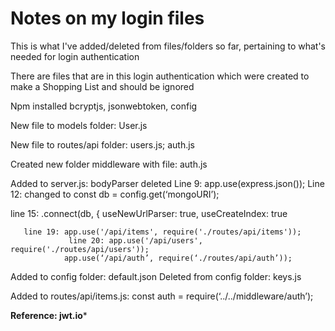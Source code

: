 # Notes on my login files

This is what I've added/deleted from files/folders so far, pertaining to what's needed for login authentication

There are files that are in this login authentication which were created to make a Shopping List and should be ignored


Npm installed bcryptjs, jsonwebtoken, config

New file to models folder: User.js

New file to routes/api folder: users.js; auth.js

Created new folder middleware with file: auth.js

Added to server.js: bodyParser deleted
		       Line 9: app.use(express.json()); <added>
		      Line 12: changed to const db = config.get(‘mongoURI’);

line 15: .connect(db, {
				useNewUrlParser: true,
				useCreateIndex: true

       line 19: app.use('/api/items', require('./routes/api/items'));
                 line 20: app.use('/api/users', require('./routes/api/users'));
			    app.use(‘/api/auth’, require(‘./routes/api/auth’));

Added to config folder: default.json
Deleted from config folder: keys.js

Added to routes/api/items.js: const auth = require(‘../../middleware/auth’);

**Reference: jwt.io***


